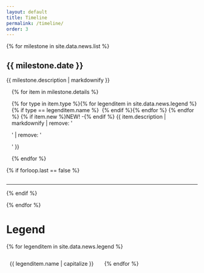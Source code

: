 ```yaml
---
layout: default
title: Timeline
permalink: /timeline/
order: 3
---
```


{% for milestone in site.data.news.list %}

## {{ milestone.date }}

{{ milestone.description | markdownify }}

<ul style="list-style-type: none; padding-inline-start: 1em;">
{% for item in milestone.details %}
<li style="margin-block-start: 1em; margin-block-end: 1em;">{% for type in item.type %}{% 
for legenditem in site.data.news.legend %}{% if type == legenditem.name 
%}<span style="border: 1px solid var(--color-text); padding: 4px; border-radius: 5px; font-size: 0.6em; 
vertical-align: middle; min-width: 13px; text-align: center;" class="{{ legenditem.icon }}"></span>{% endif %}{% endfor %}
{% endfor %}
  {% if item.new %}NEW! -{% endif %}
  {{ item.description | markdownify | remove: '<p>' | remove: '</p>' }}
</li>
{% endfor %}
</ul>

{% if forloop.last == false %}
<p style="margin-top: 2em;"></p>
<hr>
{% endif %}

{% endfor %}

# Legend

<ul style="list-style: none; padding: 0; margin: 0; display: flex; flex-direction: row; gap: 2em; flex-wrap: wrap;">
{% for legenditem in site.data.news.legend %}
  <li><span style="border: 1px solid var(--color-text); padding: 4px; border-radius: 5px; font-size: 0.6em; 
  vertical-align: middle; min-width: 13px; text-align: center; margin-right: 0.1em;
  " class="{{ legenditem.icon }}"></span>
  {{ legenditem.name | capitalize }}</li>
{% endfor %}
</ul>

